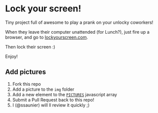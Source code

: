 Lock your screen!
=================

Tiny project full of awesome to play a prank on your unlocky coworkers!

When they leave their computer unattended (for Lunch?), just fire up
a browser, and go to [lockyourscreen.com](http://lockyourscreen.com).

Then lock their screen :)

Enjoy!

## Add pictures

1. Fork this repo
1. Add a picture to the `img` folder
1. Add a new element to the [`PICTURES`](https://github.com/ssaunier/lockyourscreen/blob/gh-pages/index.html#L58-L73) javascript array
1. Submit a Pull Request back to this repo!
1. I (@ssaunier) will ll review it quickly ;)
